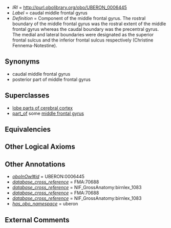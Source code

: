 * *IRI* = http://purl.obolibrary.org/obo/UBERON_0006445
 * *Label* = caudal middle frontal gyrus
 * *Definition* = Component of the middle frontal gyrus. The rostral boundary of the middle frontal gyrus was the rostral extent of the middle frontal gyrus whereas the caudal boundary was the precentral gyrus. The medial and lateral boundaries were designated as the superior frontal sulcus and the inferior frontal sulcus respectively (Christine Fennema-Notestine).

## Synonyms

 * caudal middle frontal gyrus
 * posterior part of middle frontal gyrus

## Superclasses

 * [lobe parts of cerebral cortex](../../UBERON/22/UBERON_0003022.md)
 * [part_of](../../BFO/50/BFO_0000050.md) some [middle frontal gyrus](../../UBERON/02/UBERON_0002702.md)

## Equivalencies


## Other Logical Axioms


## Other Annotations

 * *[oboInOwl#id](../../id/oboInOwl#id.md)* = UBERON:0006445
 * *[database_cross_reference](../../ef/oboInOwl#hasDbXref.md)* = FMA:70688
 * *[database_cross_reference](../../ef/oboInOwl#hasDbXref.md)* = NIF_GrossAnatomy:birnlex_1083
 * *[database_cross_reference](../../ef/oboInOwl#hasDbXref.md)* = FMA:70688
 * *[database_cross_reference](../../ef/oboInOwl#hasDbXref.md)* = NIF_GrossAnatomy:birnlex_1083
 * *[has_obo_namespace](../../ce/oboInOwl#hasOBONamespace.md)* = uberon

## External Comments

